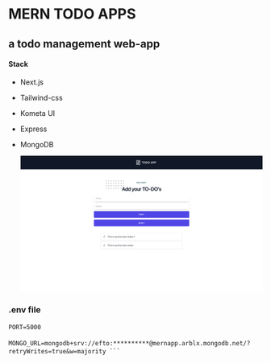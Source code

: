 # MERN TODO APPS

## a todo management web-app

#### Stack

- Next.js
- Tailwind-css
- Kometa UI
- Express
- MongoDB

  <img src="./DocImg/Screenshot from 2022-08-25 18-59-47.png">

### .env file

````
PORT=5000

MONGO_URL=mongodb+srv://efto:**********@mernapp.arblx.mongodb.net/?retryWrites=true&w=majority ```
````
